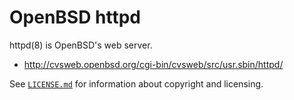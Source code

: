 OpenBSD httpd
=============

httpd(8) is OpenBSD's web server.

* http://cvsweb.openbsd.org/cgi-bin/cvsweb/src/usr.sbin/httpd/

See [`LICENSE.md`](https://github.com/reyk/httpd/blob/master/LICENSE.md)
for information about copyright and licensing.

